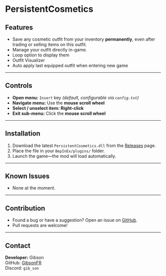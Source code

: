 # PersistentCosmetics

## Features
- Save any cosmetic outfit from your inventory **permanently**, even after trading or selling items on this outfit.
- Manage your outfit directly in-game.
- Loop option to display them
- Outfit Visualizer
- Auto apply last equipped outfit when entering new game

---

## Controls
- **Open menu:** `Insert` key *(default, configurable via `config.txt`)*
- **Navigate menu:** Use the **mouse scroll wheel**
- **Select / unselect item:** **Right-click**
- **Exit sub-menu:** Click the **mouse scroll wheel**

---

## Installation
1. Download the latest `PersistentCosmetics.dll` from the [Releases](https://github.com/GibsonFR/PersistentCosmetics/releases) page.
2. Place the file in your `BepInEx/plugins/` folder.
3. Launch the game—the mod will load automatically.

---

## Known Issues
- None at the moment.

---

## Contribution
- Found a bug or have a suggestion? Open an issue on [GitHub](https://github.com/GibsonFR/PersistentCosmetics/issues).
- Pull requests are welcome!

---

## Contact
**Developer:** Gibson  
GitHub: [GibsonFR](https://github.com/GibsonFR)  
Discord: `gib_son`
